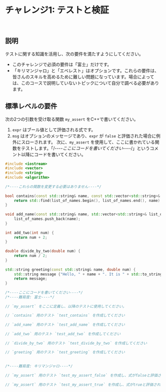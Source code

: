 # チャレンジ1: テストと検証
​
## 説明
テストに関する知識を活用し、次の要件を満たすようにしてください。
- このチャレンジで必須の要件は「富士」だけです。
- 「キリマンジャロ」と「エベレスト」はオプションです。これらの要件は、皆さんのスキルを高めるために難しい問題になっています。場合によっては、このコースで説明していないトピックについて自分で調べる必要があります。
​
## 標準レベルの要件
次の2つの引数を受け取る関数 `my_assert` をC++で書いてください。
1. `expr` はブール値として評価される式です。
2. `msg` はオプションのメッセージであり、`expr` が `false` と評価された場合に例外にスローされます。
​
次に、`my_assert` を使用して、ここに書かれている関数をテストします。「/*----ここにコードを書いてください----*/」というコメント以降にコードを書いてください。
​
```cpp
#include <iostream>
#include <vector>
#include <string>
#include <algorithm>
​
/*----これらの関数を変更する必要はありません----*/
​​
bool contains(const std::string& name, const std::vector<std::string>& list_of_names) {
    return std::find(list_of_names.begin(), list_of_names.end(), name) != list_of_names.end();
}
​
void add_name(const std::string& name, std::vector<std::string>& list_of_names) {
    list_of_names.push_back(name);
}
​
int add_two(int num) {
    return num + 2;
}
​
double divide_by_two(double num) {
    return num / 2;
}
​
std::string greeting(const std::string& name, double num) {
    std::string message {"Hello, " + name + ". It is " + std::to_string(num) + " degrees warmer today than yesterday"};
    return message;
}
​
/*----ここにコードを書いてください----*/
/*----難易度: 富士----*/
​
// `my_assert` をここに定義し、以降のテストに使用してください。
​
// `contains` 用のテスト `test_contains` を作成してください
​​
// `add_name` 用のテスト `test_add_name` を作成してください
​
// `add_two` 用のテスト `test_add_two` を作成してください
​
// `divide_by_two` 用のテスト `test_divide_by_two` を作成してください
​
// `greeting` 用のテスト `test_greeting` を作成してください
​
​
/*----難易度: キリマンジャロ----*/
​
// `my_assert` 用のテスト `test_my_assert_false` を作成し、式がfalseと評価されたときに指定したオプションの `msg` を適切に返すかどうかをチェックしてください。
​
// `my_assert` 用のテスト `test_my_assert_true` を作成し、式がtrueと評価されたときに適切に処理するかどうかをチェックしてください。
​
```
